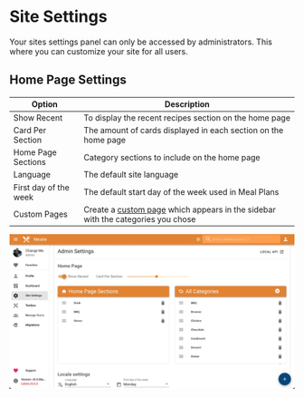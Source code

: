 # Site Settings 
Your sites settings panel can only be accessed by administrators. This where you can customize your site for all users.

## Home Page Settings
| Option                | Description                                                                                                   |
| --------------------- | ------------------------------------------------------------------------------------------------------------- |
| Show Recent           | To display the recent recipes section on the home page                                                        |
| Card Per Section      | The amount of cards displayed in each section on the home page                                                |
| Home Page Sections    | Category sections to include on the home page                                                                 |
| Language              | The default site language                                                                                     |
| First day of the week | The default start day of the week used in Meal Plans                                                          |
| Custom Pages          | Create a [custom page](../admin/building-pages.md) which appears in the sidebar with the categories you chose |

![Site Settings Image](../../assets/img/site-settings.webp)





